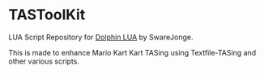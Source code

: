 # TASToolKit
LUA Script Repository for [Dolphin LUA](https://github.com/SwareJonge/Dolphin-Lua-Core) by SwareJonge.

This is made to enhance Mario Kart Kart TASing using Textfile-TASing and other various scripts.